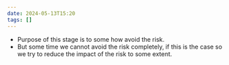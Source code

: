 ```yaml
---
date: 2024-05-13T15:20
tags: []
---
```

- Purpose of this stage is to some how avoid the risk. 
- But some time we cannot avoid the risk completely, if this is the case so we try to reduce the impact of the risk to some extent. 